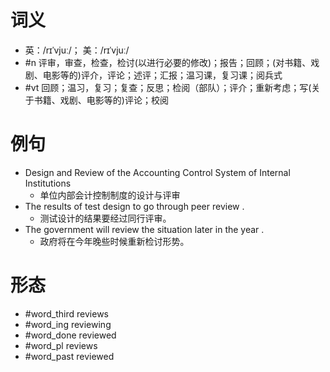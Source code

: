 # 词义
- 英：/rɪˈvjuː/； 美：/rɪˈvjuː/
- #n 评审，审查，检查，检讨(以进行必要的修改)；报告；回顾；(对书籍、戏剧、电影等的)评介，评论；述评；汇报；温习课，复习课；阅兵式
- #vt 回顾；温习，复习；复查；反思；检阅（部队）；评介；重新考虑；写(关于书籍、戏剧、电影等的)评论；校阅
# 例句
- Design and Review of the Accounting Control System of Internal Institutions
	- 单位内部会计控制制度的设计与评审
- The results of test design to go through peer review .
	- 测试设计的结果要经过同行评审。
- The government will review the situation later in the year .
	- 政府将在今年晚些时候重新检讨形势。
# 形态
- #word_third reviews
- #word_ing reviewing
- #word_done reviewed
- #word_pl reviews
- #word_past reviewed

